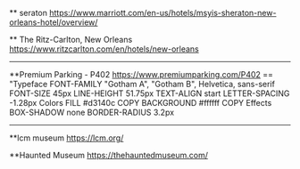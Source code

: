 ** seraton
https://www.marriott.com/en-us/hotels/msyis-sheraton-new-orleans-hotel/overview/

** The Ritz-Carlton, New Orleans
https://www.ritzcarlton.com/en/hotels/new-orleans


_________________________________________________________

**Premium Parking - P402
https://www.premiumparking.com/P402 == 
"Typeface
FONT-FAMILY
"Gotham A", "Gotham B", Helvetica, sans-serif
FONT-SIZE
45px
LINE-HEIGHT
51.75px
TEXT-ALIGN
start
LETTER-SPACING
-1.28px
Colors
FILL
#d3140c
COPY
BACKGROUND
#ffffff
COPY
Effects
BOX-SHADOW
none
BORDER-RADIUS
3.2px
___________________________________________

**lcm museum
https://lcm.org/



**Haunted Museum
https://thehauntedmuseum.com/